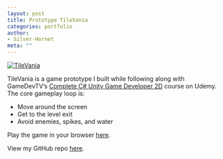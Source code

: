 ```yaml
---
layout: post
title: Prototype TileVania
categories: portfolio
author:
- Silver-Hornet
meta: ""
---
```


[![TileVania]({{site.url}}/tilevania.png)](https://play.unity.com/mg/other/gamedevtv-s-tilevania)

TileVania is a game prototype I built while following along with GameDevTV’s [Complete C# Unity Game Developer 2D](https://www.udemy.com/course/unitycourse/) course on Udemy. The core gameplay loop is:

- Move around the screen
- Get to the level exit
- Avoid enemies, spikes, and water

Play the game in your browser [here](https://play.unity.com/mg/other/gamedevtv-s-tilevania).

View my GitHub repo [here](https://github.com/silver-hornet/gamedevtv-tilevania).